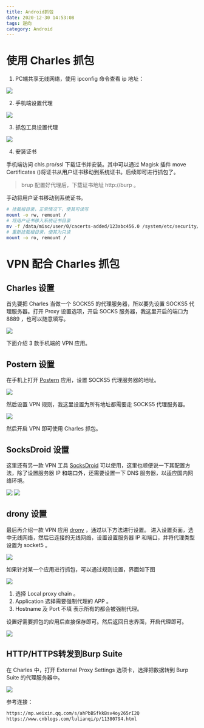 ```yaml
---
title: Android抓包
date: 2020-12-30 14:53:08
tags: 逆向
category: Android
---
```


# 使用 Charles 抓包

1. PC端共享无线网络，使用 ipconfig 命令查看 ip 地址：

![](Android抓包/2020-12-30-16-09-26.png)

2. 手机端设置代理

![](Android抓包/2020-12-30-16-10-42.png)

3. 抓包工具设置代理

![](Android抓包/2020-12-30-16-12-38.png)

4. 安装证书

手机端访问 chls.pro/ssl 下载证书并安装。其中可以通过 Magisk 插件 move Certificates ()将证书从用户证书移动到系统证书。后续即可进行抓包了。

> brup 配置好代理后，下载证书地址 http://burp 。

手动将用户证书移动到系统证书。
```bash
# 挂载根目录，正常情况下，使其可读写
mount -o rw, remount /
# 将用户证书移入系统证书目录
mv -f /data/misc/user/0/cacerts-added/123abc456.0 /system/etc/security/cacerts
# 重新挂载根目录，使其为只读
mount -o ro, remount /
```

# VPN 配合 Charles 抓包

## Charles 设置
首先要把 Charles 当做一个 SOCKS5 的代理服务器，所以要先设置 SOCKS5 代理服务器。打开 Proxy 设置选项，开启 SOCKS 服务器，我这里开启的端口为 8889 ，也可以随意填写。

![](Android抓包/2020-12-30-16-52-51.png)

下面介绍 3 款手机端的 VPN 应用。

## Postern 设置
在手机上打开 [Postern](Android抓包/Postern-3.1.2.apk) 应用，设置 SOCKS5 代理服务器的地址。

![](Android抓包/2020-12-30-16-55-15.png)

然后设置 VPN 规则，我这里设置为所有地址都需要走 SOCKS5 代理服务器。

![](Android抓包/2020-12-30-16-57-27.png)

然后开启 VPN 即可使用 Charles 抓包。

## SocksDroid 设置
这里还有另一款 VPN 工具 [SocksDroid](Android抓包/SocksDroid.apk) 可以使用，这里也顺便说一下其配置方法，除了设置服务器 IP 和端口外，还需要设置一下 DNS 服务器，以适应国内网络环境。

![](Android抓包/2020-12-30-17-01-17.png)
![](Android抓包/2020-12-30-17-01-48.png)

## drony 设置
最后再介绍一款 VPN 应用 [drony]((Android抓包/drony_1.3.155.apk)) ，通过以下方法进行设置。
进入设置页面，选中无线网络，然后已连接的无线网络，设置设置服务器 IP 和端口，并将代理类型设置为 socket5 。

![](Android抓包/2020-12-30-17-09-53.png)

如果针对某一个应用进行抓包，可以通过规则设置，界面如下图

![](Android抓包/2020-12-30-17-16-04.png)

1. 选择 Local proxy chain 。
2. Application 选择需要强制代理的 APP 。
3. Hostname 及 Port 不填 表示所有的都会被强制代理。

设置好需要抓包的应用后直接保存即可。然后返回日志界面，开启代理即可。

![](Android抓包/2020-12-30-17-18-46.png)

## HTTP/HTTPS转发到Burp Suite

在 Charles 中，打开 External Proxy Settings 选项卡，选择把数据转到 Burp Suite 的代理服务器中。

![](Android抓包/2020-12-30-17-21-25.png)



参考连接：
```bash
https://mp.weixin.qq.com/s/ahPbBSfkkBsv4oy265rI2Q
https://www.cnblogs.com/lulianqi/p/11380794.html
```